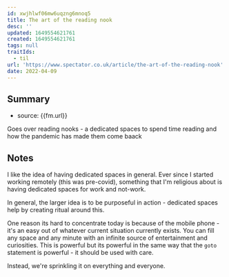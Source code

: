```yaml
---
id: xwjhlwf06mw6uqzng6mnoq5
title: The art of the reading nook
desc: ''
updated: 1649554621761
created: 1649554621761
tags: null
traitIds:
  - til
url: 'https://www.spectator.co.uk/article/the-art-of-the-reading-nook'
date: 2022-04-09
---
```


## Summary
- source: {{fm.url}}

Goes over reading nooks - a dedicated spaces to spend time reading and how the pandemic has made them come baack

## Notes

I like the idea of having dedicated spaces in general. Ever since I started working remotely (this was pre-covid), something that I'm religious about is having dedicated spaces for work and not-work. 

In general, the larger idea is to be purposeful in action - dedicated spaces help by creating ritual around this.

One reason its hard to concentrate today is because of the mobile phone - it's an easy out of whatever current situation currently exists. You can fill any space and any minute with an infinite source of entertainment and curiosities. This is powerful but its powerful in the same way that the `goto` statement is powerful - it should be used with care.

Instead, we're sprinkling it on everything and everyone. 

